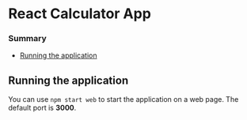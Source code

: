 # React Calculator App

### Summary

-   [Running the application](#running-the-application)

## Running the application

You can use `npm start web` to start the application on a web page. The default port is **3000**.

